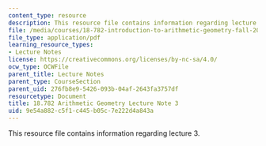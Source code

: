 ```yaml
---
content_type: resource
description: This resource file contains information regarding lecture 3.
file: /media/courses/18-782-introduction-to-arithmetic-geometry-fall-2013/9e54a882c5f1c445b05c7e222d4a843a_MIT18_782F13_lec3.pdf
file_type: application/pdf
learning_resource_types:
- Lecture Notes
license: https://creativecommons.org/licenses/by-nc-sa/4.0/
ocw_type: OCWFile
parent_title: Lecture Notes
parent_type: CourseSection
parent_uid: 276fb8e9-5426-093b-04af-2643fa3757df
resourcetype: Document
title: 18.782 Arithmetic Geometry Lecture Note 3
uid: 9e54a882-c5f1-c445-b05c-7e222d4a843a
---
```

This resource file contains information regarding lecture 3.